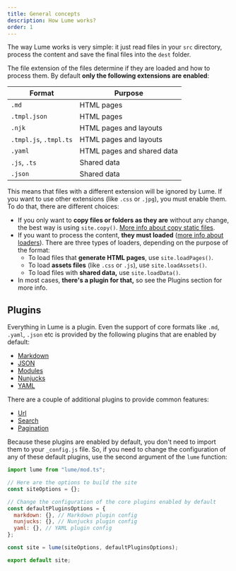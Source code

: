 ```yaml
---
title: General concepts
description: How Lume works?
order: 1
---
```


The way Lume works is very simple: it just read files in your `src` directory,
process the content and save the final files into the `dest` folder.

The file extension of the files determine if they are loaded and how to process
them. By default **only the following extensions are enabled**:

| Format                 | Purpose                    |
| ---------------------- | -------------------------- |
| `.md`                  | HTML pages                 |
| `.tmpl.json`           | HTML pages                 |
| `.njk`                 | HTML pages and layouts     |
| `.tmpl.js`, `.tmpl.ts` | HTML pages and layouts     |
| `.yaml`                | HTML pages and shared data |
| `.js`, `.ts`           | Shared data                |
| `.json`                | Shared data                |

This means that files with a different extension will be ignored by Lume. If you
want to use other extensions (like `.css` or `.jpg`), you must enable them. To
do that, there are different choices:

- If you only want to **copy files or folders as they are** without any change,
  the best way is using `site.copy()`.
  [More info about copy static files](/getting-started/config-file/#copy-static-files).
- If you want to process the content, **they must loaded**
  ([more info about loaders](/core/loaders/)). There are three types of loaders,
  depending on the purpose of the format:
  - To load files that **generate HTML pages**, use `site.loadPages()`.
  - To load **assets files** (like `.css` or `.js`), use `site.loadAssets()`.
  - To load files with **shared data,** use `site.loadData()`.
- In most cases, **there's a plugin for that,** so see the Plugins section for
  more info.

## Plugins

Everything in Lume is a plugin. Even the support of core formats like `.md`,
`.yaml`, `.json` etc is provided by the following plugins that are enabled by
default:

- [Markdown](/core/markdown)
- [JSON](/core/json)
- [Modules](/core/modules)
- [Nunjucks](/core/nunjucks)
- [YAML](/core/yaml)

There are a couple of additional plugins to provide common features:

- [Url](/core/url)
- [Search](/core/searching)
- [Pagination](/core/pagination)

Because these plugins are enabled by default, you don't need to import them to
your `_config.js` file. So, if you need to change the configuration of any of
these default plugins, use the second argument of the `lume` function:

```js
import lume from "lume/mod.ts";

// Here are the options to build the site
const siteOptions = {};

// Change the configuration of the core plugins enabled by default
const defaultPluginsOptions = {
  markdown: {}, // Markdown plugin config
  nunjucks: {}, // Nunjucks plugin config
  yaml: {}, // YAML plugin config
};

const site = lume(siteOptions, defaultPluginsOptions);

export default site;
```
